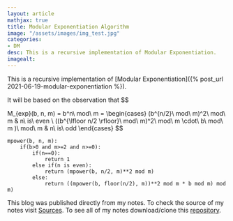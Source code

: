 ```yaml
---
layout: article
mathjax: true
title: Modular Exponentiation Algorithm
image: "/assets/images/img_test.jpg"
categories:
- DM
desc: This is a recursive implementation of Modular Exponentiation. 
imagealt: 
---
```


This is a recursive implementation of [Modular Exponentiation]({% post_url 2021-06-19-modular-exponentiation %}).

It will be based on the observation that
$$

































































































































































































































































































































































M_{exp}(b, n, m) = b^n\ mod\ m = \begin{cases} 
      (b^{n/2}\ mod\ m)^2\ mod\ m & n\ is\ even \\
      ((b^{\lfloor n/2 \rfloor}\ mod\ m)^2\ mod\ m \cdot\ b\ mod\ m )\ mod\ m & n\ is\ odd
\end{cases}
$$


































































































































































































































































































































































```
mpower(b, n, m):
	if(b>0 and m>=2 and n>=0):
		if(n==0):
			return 1
		else if(n is even):
			return (mpower(b, n/2, m)**2 mod m)
		else:
			return ((mpower(b, floor(n/2), m))**2 mod m * b mod m) mod m)
```



This blog was published directly from my notes.
To check the source of my notes visit [Sources](sources.html).
To see all of my notes download/clone this [repository](https://github.com/bovem/CS).